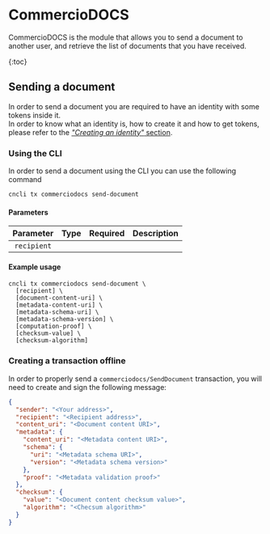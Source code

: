 # CommercioDOCS
CommercioDOCS is the module that allows you to send a document to another user, and retrieve the list of documents
that you have received. 

{:toc}

## Sending a document
In order to send a document you are required to have an identity with some tokens inside it.   
In order to know what an identity is, how to create it and how to get tokens, please refer to the 
[*"Creating an identity"* section](commercioid.md#creating-an-identity).  

### Using the CLI 
In order to send a document using the CLI you can use the following command 

```shell
cncli tx commerciodocs send-document
```

#### Parameters
| Parameter | Type | Required | Description |  
| :-------: | :---: | :-----: | :---------- |
| `recipient` |  

#### Example usage 

```shell
cncli tx commerciodocs send-document \
  [recipient] \
  [document-content-uri] \
  [metadata-content-uri] \
  [metadata-schema-uri] \
  [metadata-schema-version] \
  [computation-proof] \
  [checksum-value] \
  [checksum-algorithm]
```

### Creating a transaction offline
In order to properly send a `commerciodocs/SendDocument` transaction, you will need to create and sign the
following message:

```json
{
  "sender": "<Your address>",
  "recipient": "<Recipient address>",
  "content_uri": "<Document content URI>",
  "metadata": {
    "content_uri": "<Metadata content URI>",
    "schema": {
      "uri": "<Metadata schema URI>",
      "version": "<Metadata schema version>"
    },
    "proof": "<Metadata validation proof>"
  },
  "checksum": {
    "value": "<Document content checksum value>",
    "algorithm": "<Checsum algorithm>"
  }
}
```

## 